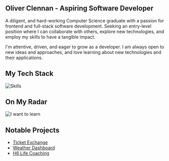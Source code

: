 ## Oliver Clennan - Aspiring Software Developer

A diligent, and hard-working Computer Science graduate with a passion for frontend and full-stack software development. Seeking an entry-level position where I can collaborate with others, explore new technologies, and employ my skills to have a tangible impact.

I'm attentive, driven, and eager to grow as a developer. I am always open to new ideas and approaches, and love learning about new technologies and their applications.

## My Tech Stack

![Skills](https://skills-icons.vercel.app/api/icons?i=nextjs,tailwind,nodejs,express,ts,python,mongo,postman,docker,kubernetes,digitalocean,netlify,github,npm,redis,jest,playwright,stripe,resend,posthog,webstorm)

## On My Radar

![I want to learn](https://skills-icons.vercel.app/api/icons?i=go,ruby,redux,graphql,reactnative,threejs,framer)

## Notable Projects
- [Ticket Exchange](https://www.ticket-exchange.ca)
- [Weather Dashboard](https://vocal-squirrel-063650.netlify.app)
- [H6 Life Coaching](https://h6lifecoaching.ca)
